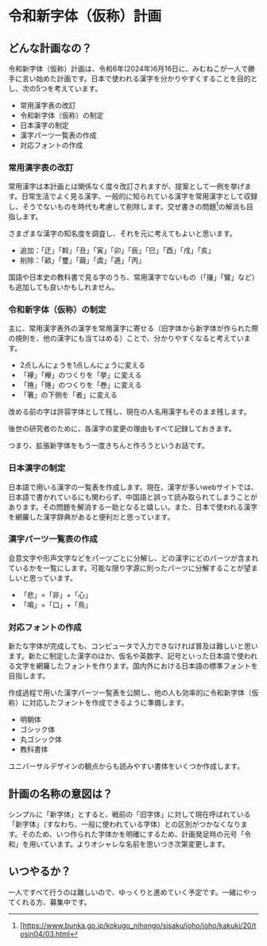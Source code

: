 # 令和新字体（仮称）計画

## どんな計画なの？
令和新字体（仮称）計画は、令和6年(2024年)6月16日に、みむねこが一人で勝手に言い始めた計画です。日本で使われる漢字を分かりやすくすることを目的とし、次の5つを考えています。

- 常用漢字表の改訂
- 令和新字体（仮称）の制定
- 日本漢字の制定
- 漢字パーツ一覧表の作成
- 対応フォントの作成

### 常用漢字表の改訂
常用漢字は本計画とは関係なく度々改訂されますが、提案として一例を挙げます。日常生活でよく見る漢字、一般的に知られている漢字を常用漢字として収録し、そうでないものを時代も考慮して削除します。交ぜ書きの問題[^1]の解消も目指します。

さまざまな漢字の知名度を調査し、それを元に考えてもよいと思います。

- 追加：「迂」「斡」「丑」「寅」「卯」「辰」「巳」「酉」「戌」「亥」
- 削除：「畝」「璽」「繭」「虞」「逓」「丙」

国語や日本史の教科書で見る字のうち、常用漢字でないもの（「攘」「鸞」など）も追加しても良いかもしれません。

### 令和新字体（仮称）の制定
主に、常用漢字表外の漢字を常用漢字に寄せる（旧字体から新字体が作られた際の規則を、他の漢字にも当てはめる）ことで、分かりやすくなると考えています。

- 2点しんにょうを1点しんにょうに変える
- 「襷」「欅」のつくりを「挙」に変える
- 「捲」「惓」のつくりを「巻」に変える
- 「箸」の下側を「者」に変える

改める前の字は許容字体として残し、現在の人名用漢字もそのまま残します。

後世の研究者のために、各漢字の変更の理由もすべて記録しておきます。

つまり、拡張新字体をもう一度きちんと作ろうというお話です。

### 日本漢字の制定
日本語で用いる漢字の一覧表を作成します。現在、漢字が多いwebサイトでは、日本語で書かれているにも関わらず、中国語と誤って読み取られてしまうことがあります。その問題を解消する一助となると嬉しい。また、日本で使われる漢字を網羅した漢字辞典があると便利だと思っています。

### 漢字パーツ一覧表の作成
会意文字や形声文字などをパーツごとに分解し、どの漢字にどのパーツが含まれているかを一覧にします。可能な限り字源に則ったパーツに分解することが望ましいと思っています。

- 「悲」=「非」+「心」
- 「鳴」=「口」+「鳥」

### 対応フォントの作成
新たな字体が完成しても、コンピュータで入力できなければ普及は難しいと思います。新たに制定した漢字のほか、仮名や英数字、記号といった日本語で使われる文字を網羅したフォントを作ります。国内外における日本語の標準フォントを目指します。

作成過程で用いた漢字パーツ一覧表を公開し、他の人も効率的に令和新字体（仮称）に対応したフォントを作成できるように準備します。

- 明朝体
- ゴシック体
- 丸ゴシック体
- 教科書体

ユニバーサルデザインの観点からも読みやすい書体をいくつか作成します。

## 計画の名称の意図は？
シンプルに「新字体」とすると、戦前の「旧字体」に対して現在呼ばれている「新字体」（すなわち、一般に使われている字体）との区別がつかなくなります。そのため、いつ作られた字体かを明確にするため、計画発足時の元号「令和」を用いています。よりオシャレな名前を思いつき次第変更します。

## いつやるか？
一人ですべて行うのは難しいので、ゆっくりと進めていく予定です。一緒にやってくれる方、募集中です。

[^1]: [https://www.bunka.go.jp/kokugo_nihongo/sisaku/joho/joho/kakuki/20/tosin04/03.html
